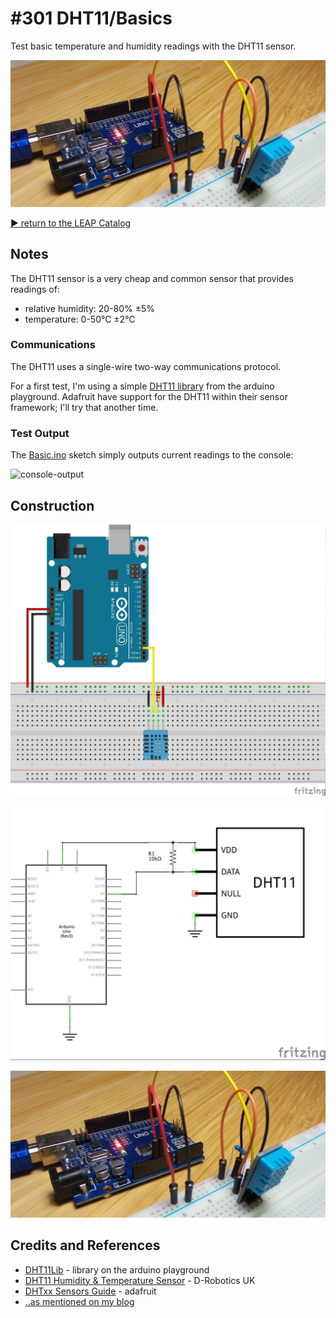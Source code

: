 # #301 DHT11/Basics

Test basic temperature and humidity readings with the DHT11 sensor.

![Build](./assets/Basics_build.jpg?raw=true)

[:arrow_forward: return to the LEAP Catalog](https://leap.tardate.com)

## Notes

The DHT11 sensor is a very cheap and common sensor that provides readings of:

* relative humidity: 20-80% ±5%
* temperature: 0-50°C ±2°C


### Communications

The DHT11 uses a single-wire two-way communications protocol.

For a first test, I'm using a simple [DHT11 library](http://playground.arduino.cc/Main/DHT11Lib) from the arduino playground.
Adafruit have support for the DHT11 within their sensor framework; I'll try that another time.

### Test Output

The [Basic.ino](./Basic.ino) sketch simply outputs current readings to the console:

![console-output](./assets/console-output.jpg?raw=true)


## Construction

![Breadboard](./assets/Basics_bb.jpg?raw=true)

![Schematic](./assets/Basics_schematic.jpg?raw=true)

![Build](./assets/Basics_build.jpg?raw=true)

## Credits and References
* [DHT11Lib](http://playground.arduino.cc/Main/DHT11Lib) - library on the arduino playground
* [DHT11 Humidity & Temperature Sensor](http://www.micropik.com/PDF/dht11.pdf) - D-Robotics UK
* [DHTxx Sensors Guide](https://cdn-learn.adafruit.com/downloads/pdf/dht.pdf) - adafruit
* [..as mentioned on my blog](https://blog.tardate.com/2017/05/leap301-dht11-sensor-basics.html)
